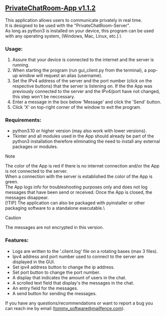 ## <ins>PrivateChatRoom-App v1.1.2</ins>

This application allows users to communicate privately in real time.\
It is designed to be used with the "PrivateChatRoom-Server".\
As long as python3 is installed on your device, this program can be used with any 
operating system, (Windows, Mac, Linux, etc.).\

### Usage:
1. Assure that your device is connected to the internet and the server is
    running.
2. When starting the program (run gui_client.py from the terminal), a pop-up window will request an alias (username).
3. Set the IPv4 address of the server and the port number (click on the
    respective buttons) that the server is listening on.
   If the the App was previously connected to the server and the IPv4/port
    have not changed, this step won't be neccessary.
4. Enter a message in the box below 'Message' and click the 'Send' button.
5. Click 'X' on top-right corner of the window to exit the program.

### Requirements:
- python3.10 or higher version (may also work with lower versions).
- Tkinter and all modules used in the App should already be part of the
   python3 installation therefore eliminating the need to install any
   external packages or modules.

>[!NOTE]
>The color of the App is red if there is no internet connection and/or
    the App is not connected to the server.\
>When a connection with the server is established the color of the App is green.\
>The App logs info for troubleshooting purposes only and does not log messages
    that have been send or received.
    Once the App is closed, the messages disappear.\
>[!TIP]
>The application can also be packaged with pyinstaller or other packaging
    software to a standalone executable.\

>[!CAUTION]
>The messages are not encrypted in this version.

### Features:
- Logs are written to the '.client.log' file on a rotating bases (max 3 files).
- Ipv4 address and port number used to connect to the server are displayed
   in the GUI.
- Set ipv4 address button to change the ip address.
- Set port button to change the port number.
- A display that indicates the amount of users in the chat.
- A scrolled text field that display's the messages in the chat.
- An entry field for the messages.
- A send button for sending the messages.

If you have any questions/recommendations or want to report a bug you can reach
 me by email (tommy_software@mailfence.com).

  


